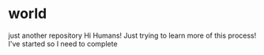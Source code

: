 # world
just another repository
Hi Humans!
Just trying to learn more of this process!
I've started so I need to complete
